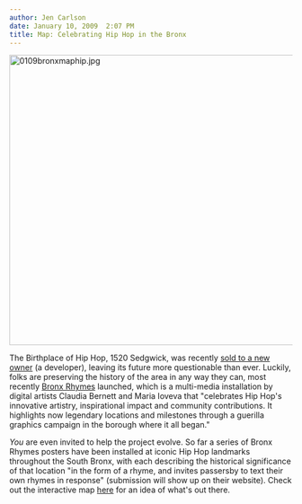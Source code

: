 ```yaml
---
author: Jen Carlson
date: January 10, 2009  2:07 PM
title: Map: Celebrating Hip Hop in the Bronx
---
```


<p><span class="mt-enclosure mt-enclosure-image" style="display: inline;"> <img alt="0109bronxmaphip.jpg" src="https://web.archive.org/web/20120510194233im_/http://gothamist.com/attachments/arts_jen/0109bronxmaphip.jpg" width="640" height="517" class="image-none"> </span></p>

<p>The Birthplace of Hip Hop, 1520 Sedgwick, was recently <a href="https://web.archive.org/web/20120510194233/http://gothamist.com/2008/10/04/new_owner_for_birthplace_of_hiphop.php">sold to a new owner</a> (a developer), leaving its future more questionable than ever. Luckily, folks are preserving the history of the area in any way they can, most recently <a href="https://web.archive.org/web/20120510194233/http://bronxrhymes.com/">Bronx Rhymes</a> launched, which is a multi-media installation by digital artists Claudia Bernett and Maria Ioveva that &quot;celebrates Hip Hop&apos;s innovative artistry, inspirational impact and community contributions. It highlights now legendary locations and milestones through a guerilla graphics campaign in the borough where it all began.&quot; </p>

<p><em>You</em> are even invited to help the project evolve. So far a series of Bronx Rhymes posters have been installed at iconic Hip Hop landmarks throughout the South Bronx, with each describing the historical significance of that location &quot;in the form of a rhyme, and invites passersby to text their own rhymes in response&quot; (submission will show up on their website). Check out the interactive map <a href="https://web.archive.org/web/20120510194233/http://transition.turbulence.org/Works/bronx_rhymes/map.html?id=2">here</a> for an idea of what&apos;s out there.</p>